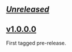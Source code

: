 ## [_Unreleased_](https://github.com/pbrisbin/ronn/compare/ronn-opt-env-conf-v1.0.0.0...main)

## [v1.0.0.0](https://github.com/pbrisbin/ronn/tree/ronn-opt-env-conf-v1.0.0.0)

First tagged pre-release.

